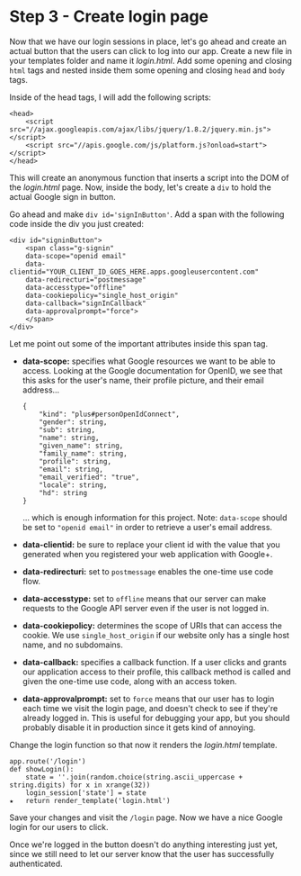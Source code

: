 # Step 3 - Create login page

Now that we have our login sessions in place, let's go ahead and create an actual button that the users can click to log into our app. Create a new file in your templates folder and name it *login.html*. Add some opening and closing `html` tags and nested inside them some opening and closing `head` and `body` tags.

Inside of the head tags, I will add the following scripts:
```
<head>
    <script src="//ajax.googleapis.com/ajax/libs/jquery/1.8.2/jquery.min.js"></script>
    <script src="//apis.google.com/js/platform.js?onload=start"></script>
</head>
```
This will create an anonymous function that inserts a script into the DOM of the *login.html* page. Now, inside the body, let's create a `div` to hold the actual Google sign in button.

Go ahead and make `div id='signInButton'`. Add a span with the following code inside the div you just created:
```
<div id="signinButton">
    <span class="g-signin"
    data-scope="openid email"
    data-clientid="YOUR_CLIENT_ID_GOES_HERE.apps.googleusercontent.com"
    data-redirecturi="postmessage"
    data-accesstype="offline"
    data-cookiepolicy="single_host_origin"
    data-callback="signInCallback"
    data-approvalprompt="force">
    </span>
</div>
```
Let me point out some of the important attributes inside this span tag.
* **data-scope:** specifies what Google resources we want to be able to access. Looking at the Google documentation for OpenID, we see that this asks for the user's name, their profile picture, and their email address...
    ```
    {
        "kind": "plus#personOpenIdConnect",
        "gender": string,
        "sub": string,
        "name": string,
        "given_name": string,
        "family_name": string,
        "profile": string,
        "email": string,
        "email_verified": "true",
        "locale": string,
        "hd": string
    }
    ```
    ... which is enough information for this project. Note: `data-scope` should be set to `"openid email"` in order to retrieve a user's email address.

* **data-clientid:** be sure to replace your client id with the value that you generated when you registered your web application with Google+.

* **data-redirecturi:** set to `postmessage` enables the one-time use code flow.

* **data-accesstype:** set to `offline` means that our server can make requests to the Google API server even if the user is not logged in.

* **data-cookiepolicy:** determines the scope of URIs that can access the cookie. We use `single_host_origin` if our website only has a single host name, and no subdomains.

* **data-callback:** specifies a callback function. If a user clicks and grants our application access to their profile, this callback method is called and given the one-time use code, along with an access token.

* **data-approvalprompt:** set to `force` means that our user has to login each time we visit the login page, and doesn't check to see if they're already logged in. This is useful for debugging your app, but you should probably disable it in production since it gets kind of annoying.

Change the login function so that now it renders the *login.html* template.
```
app.route('/login')
def showLogin():
    state = ''.join(random.choice(string.ascii_uppercase + string.digits) for x in xrange(32))
    login_session['state'] = state
★   return render_template('login.html')
```
Save your changes and visit the `/login` page. Now we have a nice Google login for our users to click.

Once we're logged in the button doesn't do anything interesting just yet, since we still need to let our server know that the user has successfully authenticated.
